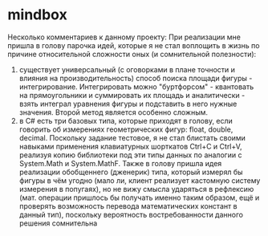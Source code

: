 # mindbox
Несколько комментариев к данному проекту:
При реализации мне пришла в голову парочка идей, которые я не стал воплощить в жизнь по причине относительной сложности оных (и сомнительной полезности):
1) существует универсальный (с оговорками в плане точности и влияния на производительность) способ поиска площади фигуры - интегрирование. Интегрировать можно "буртфорсом" -
квантовать на прямоугольники и суммировать их площадь и аналитически - взять интеграл уравнения фигуры и подставить в него нужные значения. Второй метод является особенно сложным.
2) в C# есть три базовых типа, которые приходят в голову, если говорить об измерениях геометрических фигур: float, double, decimal. Поскольку задание тестовое, я не стал блистать
своими навыками применения клавиатурных шорткатов Ctrl+C и Ctrl+V, реализуя копию библиотеки под эти типы данных по аналогии с System.Math и System.MathF. Также в голову пришла идея
реализации обобщеннего (дженерик) типа, который измерял бы фигуры в чём угодно (мало ли, клиент реализует кастомную систему измерения в попугаях), но не вижу смысла ударяться в 
рефлексию (мат. операции пришлось бы получать именно таким образом, ещё и проверять возможность перевода математических констант в данный тип), поскольку вероятность востребованности
данного решения сомнительна
